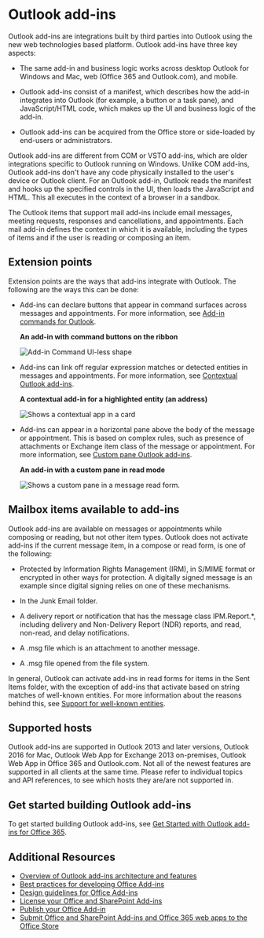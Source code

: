 
# Outlook add-ins

Outlook add-ins are integrations built by third parties into Outlook using the new web technologies based platform. Outlook add-ins have three key aspects:


- The same add-in and business logic works across desktop Outlook for Windows and Mac, web (Office 365 and Outlook.com), and mobile.
    
-  Outlook add-ins consist of a manifest, which describes how the add-in integrates into Outlook (for example, a button or a task pane), and JavaScript/HTML code, which makes up the UI and business logic of the add-in.
    
- Outlook add-ins can be acquired from the Office store or side-loaded by end-users or administrators.
    
Outlook add-ins are different from COM or VSTO add-ins, which are older integrations specific to Outlook running on Windows. Unlike COM add-ins, Outlook add-ins don't have any code physically installed to the user's device or Outlook client. For an Outlook add-in, Outlook reads the manifest and hooks up the specified controls in the UI, then loads the JavaScript and HTML. This all executes in the context of a browser in a sandbox.

The Outlook items that support mail add-ins include email messages, meeting requests, responses and cancellations, and appointments. Each mail add-in defines the context in which it is available, including the types of items and if the user is reading or composing an item.


## Extension points


Extension points are the ways that add-ins integrate with Outlook. The following are the ways this can be done:


- Add-ins can declare buttons that appear in command surfaces across messages and appointments. For more information, see [Add-in commands for Outlook](../outlook/add-in-commands-for-outlook.md).
    
    **An add-in with command buttons on the ribbon**

    ![Add-in Command UI-less shape](../../images/41e46a9c-19ec-4ccc-98e6-a227283623d1.png)

- Add-ins can link off regular expression matches or detected entities in messages and appointments. For more information, see [Contextual Outlook add-ins](../outlook/contextual-outlook-add-ins.md).
    
    **A contextual add-in for a highlighted entity (an address)**

    ![Shows a contextual app in a card](../../images/59bcabc2-7cb0-4b9b-bb9f-06089dca9c31.png)

- Add-ins can appear in a horizontal pane above the body of the message or appointment. This is based on complex rules, such as presence of attachments or Exchange item class of the message or appointment. For more information, see [Custom pane Outlook add-ins](../outlook/custom-pane-outlook-add-ins.md).
    
    **An add-in with a custom pane in read mode**

    ![Shows a custom pane in a message read form.](../../images/c585ab0a-6c33-42d0-a20f-5deb8b54f480.png)


## Mailbox items available to add-ins


Outlook add-ins are available on messages or appointments while composing or reading, but not other item types. Outlook does not activate add-ins if the current message item, in a compose or read form, is one of the following:


- Protected by Information Rights Management (IRM), in S/MIME format or encrypted in other ways for protection. A digitally signed message is an example since digital signing relies on one of these mechanisms.
    
- In the Junk Email folder.
    
- A delivery report or notification that has the message class IPM.Report.*, including delivery and Non-Delivery Report (NDR) reports, and read, non-read, and delay notifications.
    
- A .msg file which is an attachment to another message.
    
- A .msg file opened from the file system.
    
In general, Outlook can activate add-ins in read forms for items in the Sent Items folder, with the exception of add-ins that activate based on string matches of well-known entities. For more information about the reasons behind this, see [Support for well-known entities](../outlook/match-strings-in-an-item-as-well-known-entities.md#MailAppEntities_Supported).


## Supported hosts


Outlook add-ins are supported in Outlook 2013 and later versions, Outlook 2016 for Mac, Outlook Web App for Exchange 2013 on-premises, Outlook Web App in Office 365 and Outlook.com. Not all of the newest features are supported in all clients at the same time. Please refer to individual topics and API references, to see which hosts they are/are not supported in.


## Get started building Outlook add-ins


To get started building Outlook add-ins, see [Get Started with Outlook add-ins for Office 365](https://dev.outlook.com/MailAppsGettingStarted/GetStarted.aspx).


## Additional Resources


- [Overview of Outlook add-ins architecture and features](../outlook/overview.md)
- [Best practices for developing Office Add-ins](../../docs/design/add-in-development-best-practices.md)
- [Design guidelines for Office Add-ins](../../docs/design/add-in-design.md)
- [License your Office and SharePoint Add-ins](http://msdn.microsoft.com/library/3e0e8ff6-66d6-44ff-b0c2-59108ebd9181%28Office.15%29.aspx)
- [Publish your Office Add-in](../publish/publish.md)
- [Submit Office and SharePoint Add-ins and Office 365 web apps to the Office Store](http://msdn.microsoft.com/library/ff075782-1303-4517-91cc-b3d730e9b9ae%28Office.15%29.aspx)

